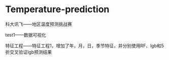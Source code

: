 # Temperature-prediction
科大讯飞——地区温度预测挑战赛

test1——数据可视化

特征工程——特征工程1，增加了年，月，日，季节特征，并分别使用RF、lgb和5折交叉验证lgb预测结果
